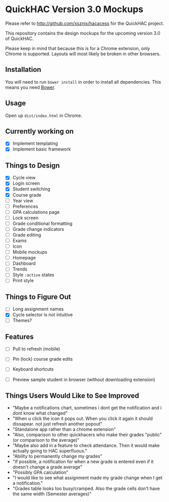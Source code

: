 # QuickHAC Version 3.0 Mockups

Please refer to http://github.com/xsznix/hacacess for the QuickHAC project.

This repository contains the design mockups for the upcoming version 3.0 of QuickHAC.

Please keep in mind that because this is for a Chrome extension, only Chrome is supported. Layouts will most likely be broken in other browsers.

## Installation

You will need to run `bower install` in order to install all dependencies. This means you need [Bower](http://bower.io).

## Usage

Open up `dist/index.html` in Chrome.

## Currently working on

- [x] Implement templating
- [x] Implement basic framework

## Things to Design

- [x] Cycle view
- [x] Login screen
- [x] Student switching
- [x] Course grade
- [ ] Year view
- [ ] Preferences
- [ ] GPA calculations page
- [ ] Lock screen
- [ ] Grade conditional formatting
- [ ] Grade change indicators
- [ ] Grade editing
- [ ] Exams
- [ ] Icon
- [ ] Mobile mockups
- [ ] Homepage
- [ ] Dashboard
- [ ] Trends
- [ ] Style `:active` states
- [ ] Print style

## Things to Figure Out

- [ ] Long assignment names
- [x] Cycle selector is not intuitive
- [ ] Themes?

## Features 

- [ ] Pull to refresh (mobile)
- [ ] Pin (lock) course grade edits
- [ ] Keyboard shortcuts
- [ ] Preview sample student in browser (without downloading extension)


## Things Users Would Like to See Improved

- "Maybe a notifications chart, sometimes i dont get the notification and i dont know what changed"
- "When u click the icon it pops out. When you click it again it should dissapear. not just refresh another popout"
- "Standalone app rather than a chrome extension"
- "Also, comparison to other quickhacers who make their grades "public" (or comparison to the average)"
- "Maybe also add in a feature to check attendance. Then it would make actually going to HAC superfluous."
- "Ability to permanently change my grades"
- "If possible, a notification for when a new grade is entered even if it doesn't change a grade average"
- "Possibly GPA calculation"
- "I would like to see what assignment made my grade change when I get a notification."
- "Grades table looks too busy/cramped. Also the grade cells don't have the same width (Semester averages)"
